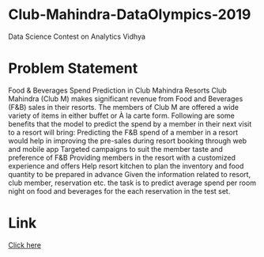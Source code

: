 # Club-Mahindra-DataOlympics-2019
Data Science Contest on Analytics Vidhya

# Problem Statement
Food & Beverages Spend Prediction in Club Mahindra Resorts
Club Mahindra (Club M) makes significant revenue from Food and Beverages (F&B) sales in their resorts. The members of Club M are offered a wide variety of items in either buffet or À la carte form. Following are some benefits that the model to predict the spend by a member in their next visit to a resort will bring:
Predicting the F&B spend of a member in a resort would help in improving the pre-sales during resort booking through web and mobile app
Targeted campaigns to suit the member taste and preference of F&B
Providing members in the resort with a customized experience and offers
Help resort kitchen to plan the inventory and food quantity to be prepared in advance
Given the information related to resort, club member, reservation etc. the task is to predict average spend per room night on food and beverages for the each reservation in the test set.

# Link
[Click here](https://datahack.analyticsvidhya.com/contest/club-mahindra-dataolympics/)

